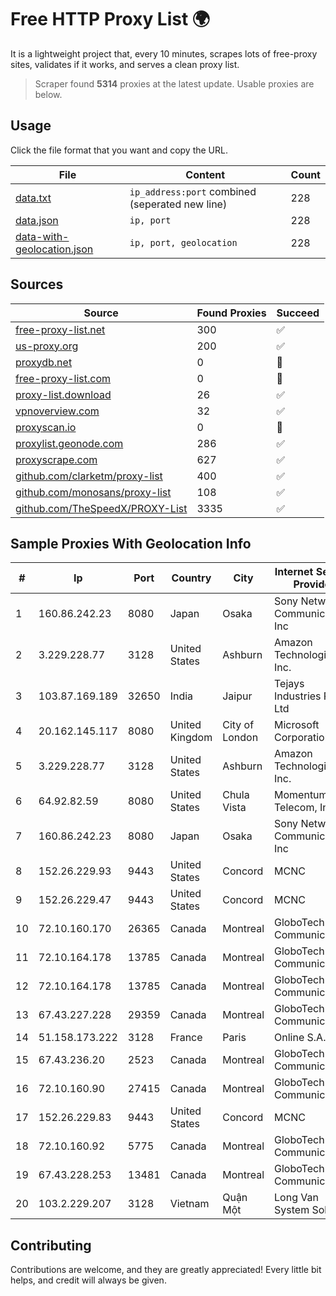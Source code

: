 
# Free HTTP Proxy List 🌍

It is a lightweight project that, every 10 minutes, scrapes lots of free-proxy sites, validates if it works, and serves a clean proxy list.


> Scraper found **5314** proxies at the latest update. Usable proxies are below.

## Usage

Click the file format that you want and copy the URL.


|File|Content|Count|
|----|-------|-----|
|[data.txt](https://raw.githubusercontent.com/themiralay/Proxy-List-World/master/data.txt)|`ip_address:port` combined (seperated new line)|228|
|[data.json](https://raw.githubusercontent.com/themiralay/Proxy-List-World/master/data.json)|`ip, port`|228|
|[data-with-geolocation.json](https://raw.githubusercontent.com/themiralay/Proxy-List-World/master/data-with-geolocation.json)|`ip, port, geolocation`|228|

## Sources

|Source|Found Proxies|Succeed|
|------|-------------|-------|
|[free-proxy-list.net](https://free-proxy-list.net)|300|✅|
|[us-proxy.org](https://www.us-proxy.org)|200|✅|
|[proxydb.net](http://proxydb.net)|0|🚫|
|[free-proxy-list.com](https://free-proxy-list.com/?page=&port=&type%5B%5D=http&type%5B%5D=https&up_time=0&search=Search)|0|🚫|
|[proxy-list.download](https://www.proxy-list.download/HTTP)|26|✅|
|[vpnoverview.com](https://vpnoverview.com/privacy/anonymous-browsing/free-proxy-servers)|32|✅|
|[proxyscan.io](https://www.proxyscan.io)|0|🚫|
|[proxylist.geonode.com](https://proxylist.geonode.com/api/proxy-list?limit=300&page=1&sort_by=lastChecked&sort_type=desc&protocols=http,https)|286|✅|
|[proxyscrape.com](https://api.proxyscrape.com/v2/?request=displayproxies&protocol=http&timeout=10000&country=all&ssl=all&anonymity=all)|627|✅|
|[github.com/clarketm/proxy-list](https://raw.githubusercontent.com/clarketm/proxy-list/master/proxy-list-raw.txt)|400|✅|
|[github.com/monosans/proxy-list](https://raw.githubusercontent.com/monosans/proxy-list/main/proxies/http.txt)|108|✅|
|[github.com/TheSpeedX/PROXY-List](https://raw.githubusercontent.com/TheSpeedX/PROXY-List/master/http.txt)|3335|✅|


## Sample Proxies With Geolocation Info

|#|Ip|Port|Country|City|Internet Service Provider|
|-|--|----|-------|----|-------------------------|
|1|160.86.242.23|8080|Japan|Osaka|Sony Network Communications Inc|
|2|3.229.228.77|3128|United States|Ashburn|Amazon Technologies Inc.|
|3|103.87.169.189|32650|India|Jaipur|Tejays Industries Pvt Ltd|
|4|20.162.145.117|8080|United Kingdom|City of London|Microsoft Corporation|
|5|3.229.228.77|3128|United States|Ashburn|Amazon Technologies Inc.|
|6|64.92.82.59|8080|United States|Chula Vista|Momentum Telecom, Inc.|
|7|160.86.242.23|8080|Japan|Osaka|Sony Network Communications Inc|
|8|152.26.229.93|9443|United States|Concord|MCNC|
|9|152.26.229.47|9443|United States|Concord|MCNC|
|10|72.10.160.170|26365|Canada|Montreal|GloboTech Communications|
|11|72.10.164.178|13785|Canada|Montreal|GloboTech Communications|
|12|72.10.164.178|13785|Canada|Montreal|GloboTech Communications|
|13|67.43.227.228|29359|Canada|Montreal|GloboTech Communications|
|14|51.158.173.222|3128|France|Paris|Online S.A.S.|
|15|67.43.236.20|2523|Canada|Montreal|GloboTech Communications|
|16|72.10.160.90|27415|Canada|Montreal|GloboTech Communications|
|17|152.26.229.83|9443|United States|Concord|MCNC|
|18|72.10.160.92|5775|Canada|Montreal|GloboTech Communications|
|19|67.43.228.253|13481|Canada|Montreal|GloboTech Communications|
|20|103.2.229.207|3128|Vietnam|Quận Một|Long Van System Solution|



## Contributing

Contributions are welcome, and they are greatly appreciated! Every
little bit helps, and credit will always be given.

